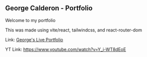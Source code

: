 ## George Calderon - Portfolio

Welcome to my portfolio

This was made using vite/react, tailwindcss, and react-router-dom

Link: [George's Live Portfolio](https://george-c-react-portfolio.vercel.app/home)

YT Link: https://www.youtube.com/watch?v=Y_i-WT8dEoE
